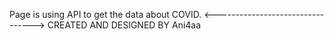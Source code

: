 Page is using API to get the data about COVID.
<--------------------------------->
CREATED AND DESIGNED BY Ani4aa